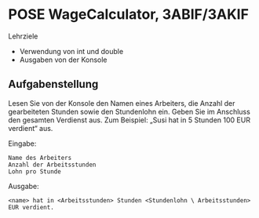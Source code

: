 
# POSE WageCalculator, 3ABIF/3AKIF

Lehrziele

- Verwendung von int und double
- Ausgaben von der Konsole

## Aufgabenstellung

Lesen Sie von der Konsole den Namen eines Arbeiters, die Anzahl der gearbeiteten Stunden sowie den Stundenlohn ein. Geben Sie im Anschluss den gesamten Verdienst aus. Zum Beispiel: „Susi hat in 5 Stunden 100 EUR verdient“ aus.

Eingabe:

    Name des Arbeiters
    Anzahl der Arbeitsstunden
    Lohn pro Stunde

Ausgabe:

    <name> hat in <Arbeitsstunden> Stunden <Stundenlohn \ Arbeitsstunden> EUR verdient.
